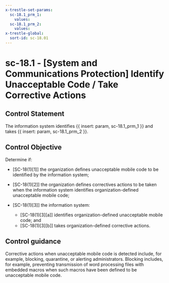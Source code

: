 ```yaml
---
x-trestle-set-params:
  sc-18.1_prm_1:
    values:
  sc-18.1_prm_2:
    values:
x-trestle-global:
  sort-id: sc-18.01
---
```


# sc-18.1 - \[System and Communications Protection\] Identify Unacceptable Code / Take Corrective Actions

## Control Statement

The information system identifies {{ insert: param, sc-18.1_prm_1 }} and takes {{ insert: param, sc-18.1_prm_2 }}.

## Control Objective

Determine if:

- \[SC-18(1)[1]\] the organization defines unacceptable mobile code to be identified by the information system;

- \[SC-18(1)[2]\] the organization defines correctives actions to be taken when the information system identifies organization-defined unacceptable mobile code;

- \[SC-18(1)[3]\] the information system:

  - \[SC-18(1)[3][a]\] identifies organization-defined unacceptable mobile code; and
  - \[SC-18(1)[3][b]\] takes organization-defined corrective actions.

## Control guidance

Corrective actions when unacceptable mobile code is detected include, for example, blocking, quarantine, or alerting administrators. Blocking includes, for example, preventing transmission of word processing files with embedded macros when such macros have been defined to be unacceptable mobile code.

